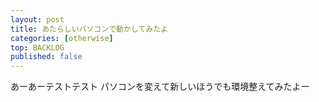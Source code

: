 ```yaml
---
layout: post
title: あたらしいパソコンで動かしてみたよ
categories: [otherwise]
top: BACKLOG
published: false
---
```


あーあーテストテスト
パソコンを変えて新しいほうでも環境整えてみたよー
